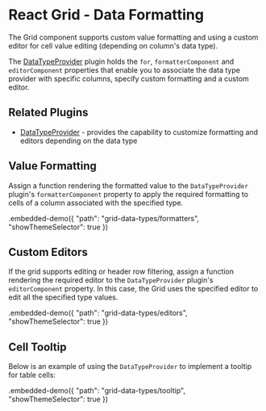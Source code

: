 # React Grid - Data Formatting

The Grid component supports custom value formatting and using a custom editor for cell value editing (depending on column's data type).

The [DataTypeProvider](../reference/data-type-provider.md) plugin holds the `for`, `formatterComponent` and `editorComponent` properties that enable you to associate the data type provider with specific columns, specify custom formatting and a custom editor.

## Related Plugins

- [DataTypeProvider](../reference/data-type-provider.md) - provides the capability to customize formatting and editors depending on the data type

## Value Formatting

Assign a function rendering the formatted value to the `DataTypeProvider` plugin's `formatterComponent` property to apply the required formatting to cells of a column associated with the specified type.

.embedded-demo({ "path": "grid-data-types/formatters", "showThemeSelector": true })

## Custom Editors

If the grid supports editing or header row filtering, assign a function rendering the required editor to the `DataTypeProvider` plugin's `editorComponent` property. In this case, the Grid uses the specified editor to edit all the specified type values.

.embedded-demo({ "path": "grid-data-types/editors", "showThemeSelector": true })

## Cell Tooltip

Below is an example of using the `DataTypeProvider` to implement a tooltip for table cells:

.embedded-demo({ "path": "grid-data-types/tooltip", "showThemeSelector": true })
